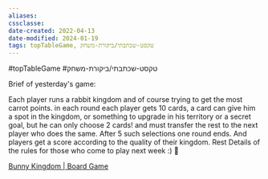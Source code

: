 ```yaml
---
aliases: 
cssclasse: 
date-created: 2022-04-13
date-modified: 2024-01-19
tags: topTableGame, טקסט-שכתבתי/ביקורת-משחק
---
```

#topTableGame #טקסט-שכתבתי/ביקורת-משחק

Brief of yesterday's game:

Each player runs a rabbit kingdom and of course trying to get the most carrot points. in each round each player gets 10 cards, a card can give him a spot in the kingdom, or something to upgrade in his territory or a secret goal, but he can only choose 2 cards! and must transfer the rest to the next player who does the same. After 5 such selections one round ends. And players get a  score according to the quality of their kingdom. Rest Details of the rules for those who come to play next week :) 🥕

[Bunny Kingdom | Board Game](https://boardgamegeek.com/boardgame/184921/bunny-kingdom)
